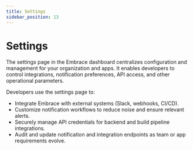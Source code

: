 ```yaml
---
title: Settings
sidebar_position: 13
---
```


# Settings

The settings page in the Embrace dashboard centralizes configuration and management for your organization and apps. It enables developers to control integrations, notification preferences, API access, and other operational parameters.

Developers use the settings page to:

- Integrate Embrace with external systems (Slack, webhooks, CI/CD).
- Customize notification workflows to reduce noise and ensure relevant alerts.
- Securely manage API credentials for backend and build pipeline integrations.
- Audit and update notification and integration endpoints as team or app requirements evolve.

